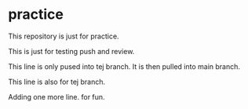 practice
========

This repository is just for practice.

This is just for testing push and review.

This line is only pused into tej branch.
It is then pulled into main branch.

This line is also for tej branch.

Adding one more line. for fun.
